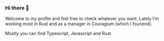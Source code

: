 ### Hi there 👋

Welcome to my profile and feel free to check whatever you want. Lately I'm working most in Rust and as a manager in Couragium (which I founend).

Mostly you can find Typescript, Javascript and Rust.

<!--
**DavidBM/DavidBM** is a ✨ _special_ ✨ repository because its `README.md` (this file) appears on your GitHub profile.

Here are some ideas to get you started:

- 🔭 I’m currently working on ...
- 🌱 I’m currently learning ...
- 👯 I’m looking to collaborate on ...
- 🤔 I’m looking for help with ...
- 💬 Ask me about ...
- 📫 How to reach me: ...
- 😄 Pronouns: ...
- ⚡ Fun fact: ...
-->
